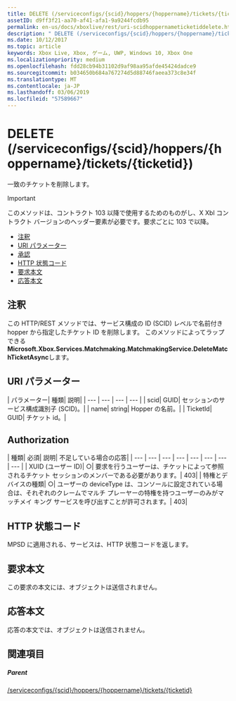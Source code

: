 ```yaml
---
title: DELETE (/serviceconfigs/{scid}/hoppers/{hoppername}/tickets/{ticketid})
assetID: d9ff3f21-aa70-af41-afa1-9a9244fcdb95
permalink: en-us/docs/xboxlive/rest/uri-scidhoppernameticketiddelete.html
description: " DELETE (/serviceconfigs/{scid}/hoppers/{hoppername}/tickets/{ticketid})"
ms.date: 10/12/2017
ms.topic: article
keywords: Xbox Live, Xbox, ゲーム, UWP, Windows 10, Xbox One
ms.localizationpriority: medium
ms.openlocfilehash: fdd28cb94b31102d9af98aa95afde45424dadce9
ms.sourcegitcommit: b034650b684a767274d5d88746faeea373c8e34f
ms.translationtype: MT
ms.contentlocale: ja-JP
ms.lasthandoff: 03/06/2019
ms.locfileid: "57589667"
---
```

# <a name="delete-serviceconfigsscidhoppershoppernameticketsticketid"></a>DELETE (/serviceconfigs/{scid}/hoppers/{hoppername}/tickets/{ticketid})

一致のチケットを削除します。

> [!IMPORTANT]
> このメソッドは、コントラクト 103 以降で使用するためのものがし、X Xbl コントラクト バージョンのヘッダー要素が必要です。要求ごとに 103 で以降。

  * [注釈](#ID4ET)
  * [URI パラメーター](#ID4E2)
  * [承認](#ID4EGB)
  * [HTTP 状態コード](#ID4EOC)
  * [要求本文](#ID4EXC)
  * [応答本文](#ID4ECD)

<a id="ID4ET"></a>


## <a name="remarks"></a>注釈

この HTTP/REST メソッドでは、サービス構成の ID (SCID) レベルで名前付き hopper から指定したチケット ID を削除します。 このメソッドによってラップできる**Microsoft.Xbox.Services.Matchmaking.MatchmakingService.DeleteMatchTicketAsync**します。  
<a id="ID4E2"></a>


## <a name="uri-parameters"></a>URI パラメーター

| パラメーター| 種類| 説明|
| --- | --- | --- | --- |
| scid| GUID| セッションのサービス構成識別子 (SCID)。|
| name| string| Hopper の名前。|
| TicketId| GUID| チケット id。|

<a id="ID4EGB"></a>


## <a name="authorization"></a>Authorization

| 種類| 必須| 説明| 不足している場合の応答|
| --- | --- | --- | --- | --- | --- | --- | --- |
| XUID (ユーザー ID)| ○| 要求を行うユーザーは、チケットによって参照されるチケット セッションのメンバーである必要があります。| 403|
| 特権とデバイスの種類| ○| ユーザーの deviceType は、コンソールに設定されている場合は、それぞれのクレームでマルチ プレーヤーの特権を持つユーザーのみがマッチメイ キング サービスを呼び出すことが許可されます。| 403|

<a id="ID4EOC"></a>


## <a name="http-status-codes"></a>HTTP 状態コード

MPSD に適用される、サービスは、HTTP 状態コードを返します。  
<a id="ID4EXC"></a>


## <a name="request-body"></a>要求本文

この要求の本文には、オブジェクトは送信されません。

<a id="ID4ECD"></a>


## <a name="response-body"></a>応答本文

応答の本文では、オブジェクトは送信されません。

<a id="ID4EPD"></a>


## <a name="see-also"></a>関連項目

<a id="ID4ERD"></a>


##### <a name="parent"></a>Parent  

[/serviceconfigs/{scid}/hoppers/{hoppername}/tickets/{ticketid}](uri-scidhoppernameticketid.md)
